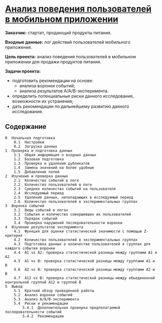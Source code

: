# [Анализ поведения пользователей в мобильном приложении](https://github.com/Nanobelka/Yandex_Praktikum/blob/main/AB_test/ab_test.ipynb)

**Заказчик:** стартап, продающий продукты питания.

**Входные данные:** лог действий пользователей мобильного приложения.

**Цель проекта:** анализ поведения пользователей в мобильном приложении для продажи продуктов питания.

**Задачи проекта:**

- подготовить рекомендации на основе:
    - анализа воронки событий;
    - анализа результатов A/A/B-эксперимента.
- определить потенциальные риски данного исследования, возможности их устранения;  
- дать рекомендации по дальнейшему развитию данного исследования.

## Содержание

    0  Начальная подготовка
        0.1  Настройки
        0.2  Загрузка данных
    1  Проверка и подготовка данных
        1.1  Общая информация о входных данных
        1.2  Базовая подготовка
        1.3  Проверка и удаление дубликатов
        1.4  Замена значений на более удобные
        1.5  Добавление полей
    2  Изучение и проверка данных
        2.1  Количество событий в логе
        2.2  Количество пользователей в логе
        2.3  Среднее количество событий на пользователя
        2.4  Исследуемый период
        2.5  Удаление данных, непопадающих в исследуемый период
        2.6  Количество пользователей в экспериментальных группах
    3  Воронка событий
        3.1  Виды событий в логах
        3.2  События и количество совершивших их пользователей
        3.3  Порядок событий
        3.4  Проверка нарушений последовательности воронки
    4  Изучение результатов эксперимента
        4.1  Функция для оценки статистической значимости с помощью Z-критерия
        4.2  Количество пользователей в экспериментальных группах
        4.3  Подготовка данных о количестве пользователей в группах для каждого события воронки
        4.4  A1 vs A2: проверка статистической разницы между группами А1 и А2
        4.5  A1 vs B: проверка статистической разницы между группами А1 и В
        4.6  A2 vs B: проверка статистической разницы между группами А2 и В
        4.7  A12 vs B: проверка статистической разницы между объединенной контрольной группой А12 и группой В
    5  Вывод
        5.1  Краткий обзор проведенной работы
        5.2  Анализ воронки событий
        5.3  Анализ А/А/В-эксперимента
        5.4  Риски и рекомендации
            5.4.1  Дополнительная проверка предполагаемой последовательности событий
            5.4.2  Рекомендации
